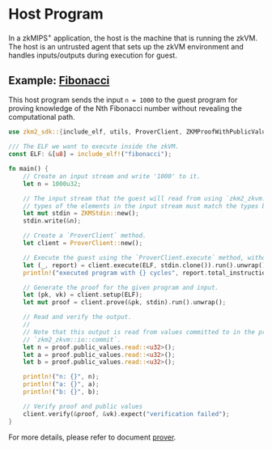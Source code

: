# Host Program

In a zkMIPS<sup>+</sup> application, the host is the machine that is running the zkVM. The host is an untrusted agent that sets up the zkVM environment and handles inputs/outputs during execution for guest.

## Example: [Fibonacci](https://github.com/zkMIPS/zkm2/blob/dev/init/examples/fibonacci/host/src/main.rs)

This host program sends the input `n = 1000` to the guest program for proving knowledge of the Nth Fibonacci number without revealing the computational path.

```rust
use zkm2_sdk::{include_elf, utils, ProverClient, ZKMProofWithPublicValues, ZKMStdin};

/// The ELF we want to execute inside the zkVM.
const ELF: &[u8] = include_elf!("fibonacci");

fn main() {
    // Create an input stream and write '1000' to it.
    let n = 1000u32;

    // The input stream that the guest will read from using `zkm2_zkvm::io::read`. Note that the
    // types of the elements in the input stream must match the types being read in the program.
    let mut stdin = ZKMStdin::new();
    stdin.write(&n);

    // Create a `ProverClient` method.
    let client = ProverClient::new();

    // Execute the guest using the `ProverClient.execute` method, without generating a proof.
    let (_, report) = client.execute(ELF, stdin.clone()).run().unwrap();
    println!("executed program with {} cycles", report.total_instruction_count());

    // Generate the proof for the given program and input.
    let (pk, vk) = client.setup(ELF);
    let mut proof = client.prove(&pk, stdin).run().unwrap();

    // Read and verify the output.
    //
    // Note that this output is read from values committed to in the program using
    // `zkm2_zkvm::io::commit`.
    let n = proof.public_values.read::<u32>();
    let a = proof.public_values.read::<u32>();
    let b = proof.public_values.read::<u32>();

    println!("n: {}", n);
    println!("a: {}", a);
    println!("b: {}", b);

    // Verify proof and public values
    client.verify(&proof, &vk).expect("verification failed");
}
```

For more details, please refer to document [prover](./prover.md).
